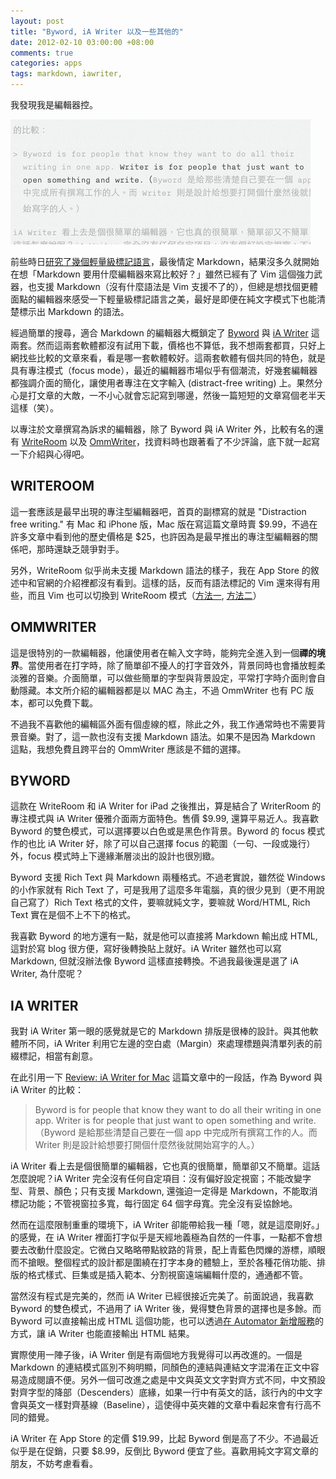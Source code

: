 ```yaml
---
layout: post
title: "Byword, iA Writer 以及一些其他的"
date: 2012-02-10 03:00:00 +08:00
comments: true
categories: apps
tags: markdown, iawriter, 
---
```


我發現我是編輯器控。

![image](/images/2012/2012-02-10-iawriter.png)

前些時日[研究了幾個輕量級標記語言](http://coder.aqualuna.me/2011/10/asciidoc-markdown-restructuredtext.html)，最後情定 Markdown，結果沒多久就開始在想「Markdown 要用什麼編輯器來寫比較好？」雖然已經有了 Vim 這個強力武器，也支援 Markdown（沒有什麼語法是 Vim 支援不了的），但總是想找個更體面點的編輯器來感受一下輕量級標記語言之美，最好是即便在純文字模式下也能清楚標示出 Markdown 的語法。

經過簡單的搜尋，適合 Markdown 的編輯器大概鎖定了 [Byword](http://bywordapp.com/) 與 [iA Writer](http://www.iawriter.com/) 這兩套。然而這兩套軟體都沒有試用下載，價格也不算低，我不想兩套都買，只好上網找些比較的文章來看，看是哪一套軟體較好。這兩套軟體有個共同的特色，就是具有專注模式（focus mode），最近的編輯器市場似乎有個潮流，好幾套編輯器都強調介面的簡化，讓使用者專注在文字輸入 (distract-free writing) 上。果然分心是打文章的大敵，一不小心就會忘記寫到哪邊，然後一篇短短的文章寫個老半天這樣（笑）。

以專注於文章撰寫為訴求的編輯器，除了 Byword 與 iA Writer 外，比較有名的還有 [WriteRoom](http://www.hogbaysoftware.com/products/writeroom) 以及 [OmmWriter](http://www.ommwriter.com/en/)，找資料時也跟著看了不少評論，底下就一起寫一下介紹與心得吧。

## WRITEROOM

這一套應該是最早出現的專注型編輯器吧，首頁的副標寫的就是 "Distraction free writing." 有 Mac 和 iPhone 版，Mac 版在寫這篇文章時賣 $9.99，不過在許多文章中看到他的歷史價格是 $25，也許因為是最早推出的專注型編輯器的關係吧，那時還缺乏競爭對手。

另外，WriteRoom 似乎尚未支援 Markdown 語法的樣子，我在 App Store 的敘述中和官網的介紹裡都沒有看到。這樣的話，反而有語法標記的 Vim 還來得有用些，而且 Vim 也可以切換到 WriteRoom 模式（[方法一](http://www.vim.org/scripts/script.php?script_id=2231), [方法二](http://mutelight.org/articles/vim-is-writeroom-level-2)）

## OMMWRITER

這是很特別的一款編輯器，他讓使用者在輸入文字時，能夠完全進入到一個**禪的境界**。當使用者在打字時，除了簡單卻不擾人的打字音效外，背景同時也會播放輕柔淡雅的音樂。介面簡單，可以做些簡單的字型與背景設定，平常打字時介面則會自動隱藏。本文所介紹的編輯器都是以 MAC 為主，不過 OmmWriter 也有 PC 版本，都可以免費下載。

不過我不喜歡他的編輯區外面有個虛線的框，除此之外，我工作通常時也不需要背景音樂。對了，這一款也沒有支援 Markdown 語法。如果不是因為 Markdown 這點，我想免費且跨平台的 OmmWriter 應該是不錯的選擇。

## BYWORD

這款在 WriteRoom 和 iA Writer for iPad 之後推出，算是結合了 WriterRoom 的專注模式與 iA Writer 優雅介面兩方面特色。售價 $9.99, 還算平易近人。我喜歡 Byword 的雙色模式，可以選擇要以白色或是黑色作背景。Byword 的 focus 模式作的也比 iA Writer 好，除了可以自己選擇 focus 的範圍（一句、一段或幾行）外，focus 模式時上下邊緣漸層淡出的設計也很別緻。

Byword 支援 Rich Text 與 Markdown 兩種格式。不過老實說，雖然從 Windows 的小作家就有 Rich Text 了，可是我用了這麼多年電腦，真的很少見到（更不用說自己寫了）Rich Text 格式的文件，要嘛就純文字，要嘛就 Word/HTML, Rich Text 實在是個不上不下的格式。

我喜歡 Byword 的地方還有一點，就是他可以直接將 Markdown 輸出成 HTML, 這對於寫 blog 很方便，寫好後轉換貼上就好。iA Writer 雖然也可以寫 Markdown, 但就沒辦法像 Byword 這樣直接轉換。不過我最後還是選了 iA Writer, 為什麼呢？

## IA WRITER

我對 iA Writer 第一眼的感覺就是它的 Markdown 排版是很棒的設計。與其他軟體所不同，iA Writer 利用它左邊的空白處（Margin）來處理標題與清單列表的前綴標記，相當有創意。

在此引用一下 [Review: iA Writer for Mac](http://brooksreview.net/2011/05/ia-writer/) 這篇文章中的一段話，作為 Byword 與 iA Writer 的比較：

> Byword is for people that know they want to do all their writing in one app. Writer is for people that just want to open something and write.（Byword 是給那些清楚自己要在一個 app 中完成所有撰寫工作的人。而 Writer 則是設計給想要打開個什麼然後就開始寫字的人。）

iA Writer 看上去是個很簡單的編輯器，它也真的很簡單，簡單卻又不簡單。這話怎麼說呢？iA Writer 完全沒有任何自定項目：沒有偏好設定視窗；不能改變字型、背景、顏色；只有支援 Markdown, 還強迫一定得是 Markdown，不能取消標記功能；不管視窗拉多寬，每行固定 64 個字母寬。完全沒有妥協餘地。

然而在這麼限制重重的環境下，iA Writer 卻能帶給我一種「嗯，就是這麼剛好。」的感覺，在 iA Writer 裡面打字似乎是天經地義極為自然的一件事，一點都不會想要去改動什麼設定。它微白又略略帶點紋路的背景，配上青藍色閃爍的游標，順眼而不搶眼。整個程式的設計都是圍繞在打字本身的體驗上，至於各種花俏功能、排版的格式樣式、巨集或是插入範本、分割視窗遠端編輯什麼的，通通都不管。

當然沒有程式是完美的，然而 iA Writer 已經很接近完美了。前面說過，我喜歡 Byword 的雙色模式，不過用了 iA Writer 後，覺得雙色背景的選擇也是多餘。而 Byword 可以直接輸出成 HTML 這個功能，也可以透過[在 Automator 新增服務](http://coder.aqualuna.me/2012/02/os-x-markdown-html.html)的方式，讓 iA Writer 也能直接輸出 HTML 結果。

實際使用一陣子後，iA Writer 倒是有兩個地方我覺得可以再改進的。一個是 Markdown 的連結模式區別不夠明顯，同顏色的連結與連結文字混淆在正文中容易造成閱讀不便。另外一個可改進之處是中文與英文文字對齊方式不同，中文預設對齊字型的降部（Descenders）底緣，如果一行中有英文的話，該行內的中文字會與英文一樣對齊基線（Baseline），這使得中英夾雜的文章中看起來會有行高不同的錯覺。

iA Writer 在 App Store 的定價 $19.99，比起 Byword 倒是高了不少。不過最近似乎是在促銷，只要 $8.99，反倒比 Byword 便宜了些。喜歡用純文字寫文章的朋友，不妨考慮看看。